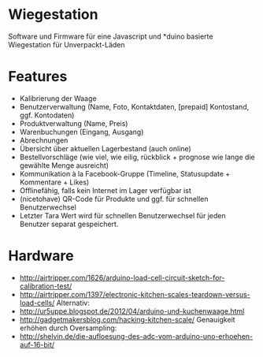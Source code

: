 # Wiegestation
Software und Firmware für eine Javascript und *duino basierte Wiegestation für Unverpackt-Läden

# Features
* Kalibrierung der Waage
* Benutzerverwaltung (Name, Foto, Kontaktdaten, [prepaid] Kontostand, ggf. Kontodaten)
* Produktverwaltung (Name, Preis)
* Warenbuchungen (Eingang, Ausgang)
* Abrechnungen
* Übersicht über aktuellen Lagerbestand (auch online)
* Bestellvorschläge (wie viel, wie eilig, rückblick + prognose wie lange die gewählte Menge ausreicht)
* Kommunikation à la Facebook-Gruppe (Timeline, Statusupdate + Kommentare + Likes)
* Offlinefähig, falls kein Internet im Lager verfügbar ist
* (nicetohave) QR-Code für Produkte und ggf. für schnellen Benutzerwechsel
* Letzter Tara Wert wird für schnellen Benutzerwechsel für jeden Benutzer separat gespeichert.

# Hardware
* http://airtripper.com/1626/arduino-load-cell-circuit-sketch-for-calibration-test/
* http://airtripper.com/1397/electronic-kitchen-scales-teardown-versus-load-cells/
Alternativ:
* http://ur5uppe.blogspot.de/2012/04/arduino-und-kuchenwaage.html
* http://gadgetmakersblog.com/hacking-kitchen-scale/
Genauigkeit erhöhen durch Oversampling:
* http://shelvin.de/die-aufloesung-des-adc-vom-arduino-uno-erhoehen-auf-16-bit/

